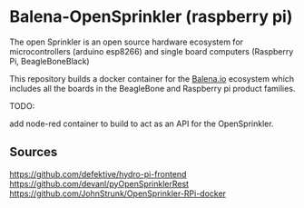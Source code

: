 # Balena-OpenSprinkler (raspberry pi)

The open Sprinkler is an open source hardware ecosystem for microcontrollers (arduino esp8266) and single board computers (Raspberry Pi, BeagleBoneBlack)

This repository builds a docker container for the [Balena.io](balena.io) ecosystem which includes all the boards in the BeagleBone and Raspberry pi product families.

TODO:

add node-red container to build to act as an API for the OpenSprinkler.

## Sources

https://github.com/defektive/hydro-pi-frontend
https://github.com/devanl/pyOpenSprinklerRest
https://github.com/JohnStrunk/OpenSprinkler-RPi-docker